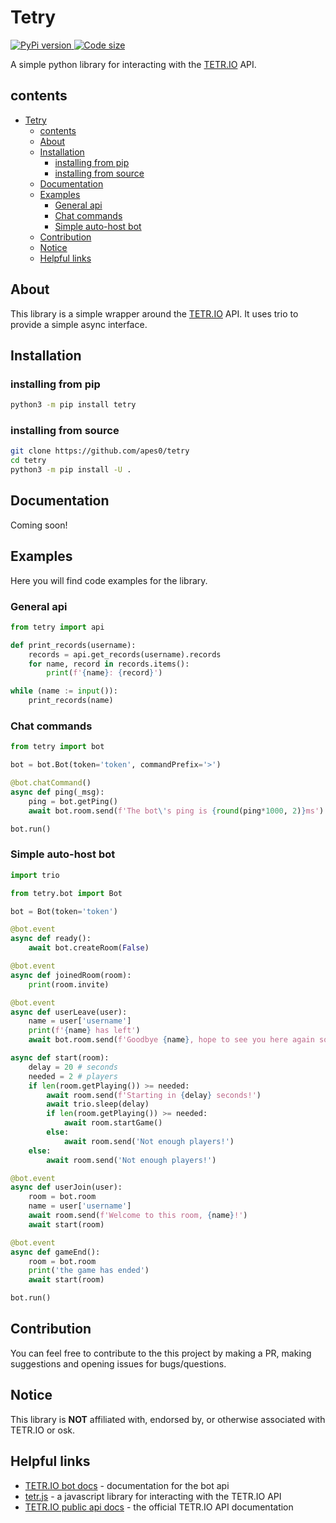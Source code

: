 
# Tetry

[![PyPi version](https://img.shields.io/pypi/v/tetry.svg) ![Code
size](https://img.shields.io/github/languages/code-size/apes0/tetry)](https://pypi.org/project/tetry/)

A simple python library for interacting with the [TETR.IO](https://tetr.io/) API.

## contents

- [Tetry](#tetry)
  - [contents](#contents)
  - [About](#about)
  - [Installation](#installation)
    - [installing from pip](#installing-from-pip)
    - [installing from source](#installing-from-source)
  - [Documentation](#documentation)
  - [Examples](#examples)
    - [General api](#general-api)
    - [Chat commands](#chat-commands)
    - [Simple auto-host bot](#simple-auto-host-bot)
  - [Contribution](#contribution)
  - [Notice](#notice)
  - [Helpful links](#helpful-links)

## About

This library is a simple wrapper around the [TETR.IO](https://tetr.io/) API. It uses trio to provide a simple async interface.

## Installation

### installing from pip

```sh
python3 -m pip install tetry
```

### installing from source

```sh
git clone https://github.com/apes0/tetry
cd tetry
python3 -m pip install -U .
```

## Documentation

Coming soon!

## Examples

Here you will find code examples for the library.

### General api

```python
from tetry import api

def print_records(username):
    records = api.get_records(username).records
    for name, record in records.items():
        print(f'{name}: {record}')

while (name := input()):
    print_records(name)

```

### Chat commands

```python
from tetry import bot

bot = bot.Bot(token='token', commandPrefix='>')

@bot.chatCommand()
async def ping(_msg):
    ping = bot.getPing()
    await bot.room.send(f'The bot\'s ping is {round(ping*1000, 2)}ms')

bot.run()

```

### Simple auto-host bot

```python
import trio

from tetry.bot import Bot

bot = Bot(token='token')

@bot.event
async def ready():
    await bot.createRoom(False)

@bot.event
async def joinedRoom(room):
    print(room.invite)

@bot.event
async def userLeave(user):
    name = user['username']
    print(f'{name} has left')
    await bot.room.send(f'Goodbye {name}, hope to see you here again soon!')

async def start(room):
    delay = 20 # seconds
    needed = 2 # players
    if len(room.getPlaying()) >= needed:
        await room.send(f'Starting in {delay} seconds!')
        await trio.sleep(delay)
        if len(room.getPlaying()) >= needed:
            await room.startGame()
        else:
            await room.send('Not enough players!')
    else:
        await room.send('Not enough players!')

@bot.event
async def userJoin(user):
    room = bot.room
    name = user['username']
    await room.send(f'Welcome to this room, {name}!')
    await start(room)

@bot.event
async def gameEnd():
    room = bot.room
    print('the game has ended')
    await start(room)

bot.run()

```

## Contribution

You can feel free to contribute to the this project by making a PR, making suggestions and opening issues for bugs/questions.

## Notice

This library is **NOT** affiliated with, endorsed by, or otherwise associated with TETR.IO or osk.

## Helpful links

- [TETR.IO bot docs](https://github.com/Poyo-SSB/tetrio-bot-docs/) - documentation for the bot api
- [tetr.js](https://github.com/tetrjs/tetr.js/) - a javascript library for interacting with the TETR.IO API
- [TETR.IO public api docs](https://tetr.io/about/api/) - the official TETR.IO API documentation
